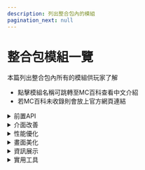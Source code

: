 ```yaml
---
description: 列出整合包內的模組
pagination_next: null
---
```


# 整合包模組一覽
本篇列出整合包內所有的模組供玩家了解

* 點擊模組名稱可跳轉至MC百科查看中文介紹
* 若MC百科未收錄則會放上官方網頁連結

<details>
    <summary>前置API</summary>
| 名稱                                                           | 中文譯名 | 簡略介紹                                               |
| -------------------------------------------------------------- | -------- | ------------------------------------------------------ |
| [Balm](https://www.mcmod.cn/class/4485.html)                   |          | 便於作者跨Fabric與Forge平台編寫1.17+版本的Mod          |
| [Cloth Config API](https://www.mcmod.cn/class/2346.html)       |          | 客戶端配置螢幕API                                      |
| [Fabric API](https://www.mcmod.cn/class/3124.html)             |          | BJ4                                                    |
| [Fabric Language Kotlin](https://www.mcmod.cn/class/2126.html) |          | 可將Kotlin語言用於Fabric模組的Lib模組                  |
| [Indium](https://www.mcmod.cn/class/3413.html)                 | 銦       | Sodium的附屬模組，提供了對FabricRenderingAPI的支持     |
| [libIPN](https://www.mcmod.cn/class/7713.html)                 |          | 一鍵背包整理Next的前置，為其提供了一系列GUI/配置文件庫 |
| [MaLiLib](https://www.mcmod.cn/class/2298.html)                |          | 主要為Masa的模組提供客戶端側支援的公共程式碼庫模組     |
</details>

<details>
    <summary>介面改善</summary>
| 名稱                                                           | 中文譯名          | 簡略介紹                                                    |
| -------------------------------------------------------------- | ----------------- | ----------------------------------------------------------- |
| [HideModded](https://www.mcmod.cn/class/13657.html)            | 隱藏“已修改”      | 可以隱藏遊戲標題欄上的`*`以及主選單遊戲版本號後的`(已修改)` |
| [Mod Menu](https://www.mcmod.cn/class/1675.html)               | 模組選單          | 添加了一個可用於查看模組的列表                              |
| [Reese's Sodium Options](https://www.mcmod.cn/class/4905.html) | Reese的鈉視訊介面 | 替換了鈉（Sodium）的選項屏幕，旨在改善用戶體驗              |
</details>

<details>
    <summary>性能優化</summary>
| 名稱                                                        | 中文譯名         | 簡略介紹                                           |
| ----------------------------------------------------------- | ---------------- | -------------------------------------------------- |
| [Carpet AMS Addition](https://www.mcmod.cn/class/8937.html) |                  | Carpet的拓展Mod                                    |
| [Carpet](https://www.mcmod.cn/class/2361.html)              | 地毯             | 性能優化與遊戲機制改進                             |
| [Cull Leaves](https://www.mcmod.cn/class/4414.html)         | 樹葉渲染優化     | 優化樹葉，為原版的性能提供巨大提升                 |
| [EntityCulling](https://www.mcmod.cn/class/3629.html)       | 實體渲染機制優化 | 跳過渲染不可見的實體和方塊實體                     |
| [ModernFix](https://www.mcmod.cn/class/8714.html)           | 現代化修復       | 可以提高性能、降低內存占用                         |
| [Sodium](https://www.mcmod.cn/class/2785.html)              | 鈉               | 在修復一些圖形問題的同時提高渲染性能               |
| [Sodium Extra](https://www.mcmod.cn/class/3701.html)        | 鈉 · 擴展        | 將高清修復（OptiFine）中的選項帶到了鈉（Sodium）中 |
| [Video Tape](https://www.mcmod.cn/class/11731.html)         |                  | 解決了GPU記憶體洩露的問題                          |
</details>

<details>
    <summary>畫面美化</summary>
| 名稱                                                               | 中文譯名      | 簡略介紹                                                           |
| ------------------------------------------------------------------ | ------------- | ------------------------------------------------------------------ |
| [cat_jam](https://www.mcmod.cn/class/13899.html)                   |               | 使得貓能夠跟著唱片機播放音樂的節奏點頭                             |
| [Continuity](https://www.mcmod.cn/class/4906.html)                 |               | 盡可能高效地提供連接紋理體驗                                       |
| [Detail Armor Bar](https://www.mcmod.cn/class/4590.html)           | 細節盔甲      | 使你的盔甲在裝備時能夠顯示更多細節                                 |
| [Entity Model Features](https://www.mcmod.cn/class/9909.html)      | 實體模型特性  | 作為OptiFine自定義實體模型(CEM)特性的兼容替代存在                  |
| [Entity Texture Features](https://www.mcmod.cn/class/5862.html)    |               | 支持顯示由紋理包提供的OptiFine格式的實體發光紋理和隨機紋理         |
| [Falling Leaves](https://www.mcmod.cn/class/4421.html)             | 落葉          | 可以配置哪些類型的樹葉方塊會落葉以及頻率                           |
| [Iris Shaders](https://www.mcmod.cn/class/3697.html)               |               | 一個開源的、兼容高清修復光影的光影mod，支持Sodium                  |
| [Skin Layers 3D](https://www.mcmod.cn/class/4618.html)             | 3D 皮膚層     | 以3D立體的方式渲染玩家皮膚的第二層，使皮膚看起來更為立體並充滿質感 |
| [Smooth Scroll](https://www.mcmod.cn/class/4892.html)              | 平滑滾動      | 為所有原版界面增加了平滑滾動動畫                                   |
| [Sodium Shadowy Path Blocks](https://www.mcmod.cn/class/5654.html) | 鈉 · 土徑陰影 | 為所有非流體的非完整方塊重新引入了類似於原版的平滑光照             |
</details>

<details>
    <summary>資訊展示</summary>
| 名稱                                                      | 中文譯名        | 簡略介紹                                          |
| --------------------------------------------------------- | --------------- | ------------------------------------------------- |
| [AppleSkin](https://www.mcmod.cn/class/744.html)          | 蘋果皮          | 添加了各種與食物和飢餓機制相關的HUD改進           |
| [Chat Heads](https://www.mcmod.cn/class/4523.html)        | 聊天頭像        | 在玩家所發送的信息前顯示其皮膚頭像                |
| [Inventory HUD+](https://www.mcmod.cn/class/3395.html)    | 物品欄HUD+      | 添加了三個HUD，分別是物品欄、藥水效果、飾品和盔甲 |
| [Jade](https://www.mcmod.cn/class/3482.html)              | 玉              | 可顯示許多信息的提示窗模組                        |
| [MiniHUD](https://www.mcmod.cn/class/2311.html)           | 迷你HUD         | 可以在螢幕上以文字顯示一些信息                    |
| [Xaero's Minimap](https://www.mcmod.cn/class/1701.html)   | Xaero的小地圖   | 除了具大量功能外，運行起來也比許多小地圖模組流暢  |
| [Xaero's World Map](https://www.mcmod.cn/class/1483.html) | Xaero的世界地圖 | 添加了一個自動快取的全屏地圖                      |
</details>

<details>
    <summary>實用工具</summary>
| 名稱                                                            | 中文譯名            | 簡略介紹                             |
| --------------------------------------------------------------- | ------------------- | ------------------------------------ |
| [EMI](https://www.mcmod.cn/class/6630.html)                     |                     | 功能豐富、易於使用的物品及配方管理器 |
| [Gamma Utils](https://www.mcmod.cn/class/6720.html)             | 伽瑪工具            | 使你在黑暗中看得更清楚               |
| [GugleCarpetAddition](https://www.mcmod.cn/class/7305.html)     | Gugle的Carpet附加包 | 為假人添加更多功能                   |
| [Inventory Profiles Next](https://www.mcmod.cn/class/4104.html) | 一鍵背包整理Next    | 一鍵背包整理的延續模組               |
| [KleeSlabs](https://www.mcmod.cn/class/1169.html)               | 更好地破壞半磚      | 允許你打破雙層半磚的一半             |
| [Litematica](https://www.mcmod.cn/class/2261.html)              | 投影                | 允許玩家在遊戲中保存和加載結構       |
| [Litematica Printer](https://www.mcmod.cn/class/8233.html)      | 投影打印機          | 投影模組的拓展，使玩家更快地建造     |
| [Syncmatica](https://www.mcmod.cn/class/6842.html)              | 共享原理圖          | 在伺服器中共享投影模組的原理圖       |
| [Tweakeroo](https://www.mcmod.cn/class/2230.html)               |                     | 對原版遊戲優化，同時提供許多實用功能 |
</details>

